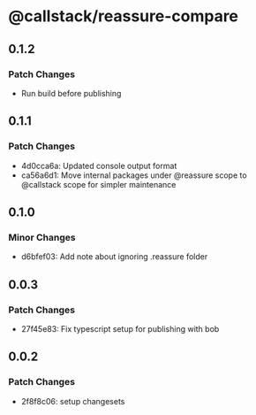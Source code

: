 # @callstack/reassure-compare

## 0.1.2

### Patch Changes

- Run build before publishing

## 0.1.1

### Patch Changes

- 4d0cca6a: Updated console output format
- ca56a6d1: Move internal packages under @reassure scope to @callstack scope for simpler maintenance

## 0.1.0

### Minor Changes

- d6bfef03: Add note about ignoring .reassure folder

## 0.0.3

### Patch Changes

- 27f45e83: Fix typescript setup for publishing with bob

## 0.0.2

### Patch Changes

- 2f8f8c06: setup changesets
